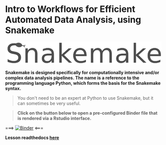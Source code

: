 Intro to Workflows for Efficient Automated Data Analysis, using Snakemake
===
![logo](/img/smake_logo.png)

**Snakemake is designed specifically for computationally intensive and/or complex data analysis pipelines. The name is a reference to the programming language Python, which forms the basis for the Snakemake syntax.**
>  You don't need to be an expert at Python to use Snakemake, but it can sometimes be very useful.

> **Click on the button below to open a pre-configured Binder file that is rendered via a Rstudio interface.**

===> [![Binder](https://mybinder.org/badge_logo.svg)](https://mybinder.org/v2/gh/sateeshperi/snakemake2019.git/binder?urlpath=rstudio) <===

**Lesson readthedocs [here](http://snakemake2019.readthedocs.io/)**